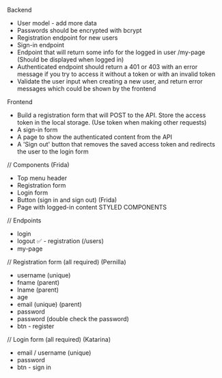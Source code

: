 Backend

- User model - add more data
- Passwords should be encrypted with bcrypt
- Registration endpoint for new users
- Sign-in endpoint
- Endpoint that will return some info for the logged in user /my-page (Should be displayed when logged in)
- Authenticated endpoint should return a 401 or 403 with an error message if you try to access it without a token or with an invalid token
- Validate the user input when creating a new user, and return error messages which could be shown by the frontend

Frontend

- Build a registration form that will POST to the API. Store the access token in the local storage. (Use token when making other requests)
- A sign-in form
- A page to show the authenticated content from the API
- A 'Sign out' button that removes the saved access token and redirects the user to the login form

// Components (Frida)

- Top menu header
- Registration form
- Login form
- Button (sign in and sign out) (Frida)
- Page with logged-in content
  STYLED COMPONENTS

// Endpoints

- login
- logout
  ✅ - registration (/users)
- my-page

// Registration form (all required) (Pernilla)

- username (unique)
- fname (parent)
- lname (parent)
- age
- email (unique) (parent)
- password
- password (double check the password)
- btn - register

// Login form (all required) (Katarina)

- email / username (unique)
- password
- btn - sign in
